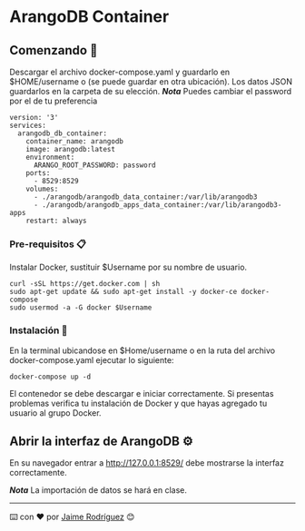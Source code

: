 # ArangoDB Container
## Comenzando 🚀
Descargar el archivo docker-compose.yaml y guardarlo en $HOME/username o (se puede guardar en otra ubicación). Los datos JSON guardarlos en la carpeta de su elección. 
***Nota*** Puedes cambiar el password por el de tu preferencia
```
version: '3'
services:
  arangodb_db_container:
    container_name: arangodb
    image: arangodb:latest
    environment:
      ARANGO_ROOT_PASSWORD: password
    ports:
      - 8529:8529
    volumes:
      - ./arangodb/arangodb_data_container:/var/lib/arangodb3
      - ./arangodb/arangodb_apps_data_container:/var/lib/arangodb3-apps
    restart: always
```

### Pre-requisitos 📋
Instalar Docker, sustituir $Username por su nombre de usuario.
```
curl -sSL https://get.docker.com | sh
sudo apt-get update && sudo apt-get install -y docker-ce docker-compose
sudo usermod -a -G docker $Username
```
### Instalación 🔧

En la terminal ubicandose en $Home/username o en la ruta del archivo docker-compose.yaml ejecutar lo siguiente:
```
docker-compose up -d
```
El contenedor se debe descargar e iniciar correctamente. Si presentas problemas verifica tu instalación de Docker y que hayas agregado tu usuario al grupo Docker.

## Abrir la interfaz de ArangoDB ⚙️

En su navegador entrar a http://127.0.0.1:8529/ debe mostrarse la interfaz correctamente.

***Nota*** La importación de datos se hará en clase.

---
⌨️ con ❤️ por [Jaime Rodríguez](https://github.com/rpjosejaime) 😊

